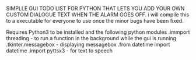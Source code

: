 

SIMPLLE GUI TODO LIST FOR PYTHON THAT LETS YOU ADD YOUR OWN CUSTOM DIALOGUE TEXT WHEN THE ALARM GOES OFF. i will compile this to a executable for everyone to use once the minor bugs have been fixed.


Requires Python3 to be installed and the following python modules
.immport threading - to run a function in the background while the gui is running
.tkinter.messagebox - displaying messagebox 
.from datetime import datetime
.import pyttsx3 - for text to speech

